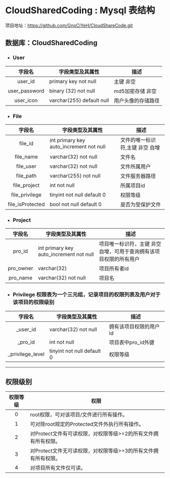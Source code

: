 # CloudSharedCoding : Mysql 表结构

项目地址：<https://github.com/GnoCiYeH/CloudShareCode.git>

## 数据库：CloudSharedCoding

- ### User

|    字段名     | 字段类型及其属性          | 描述               |
| :-----------: | ------------------------- | ------------------ |
|    user_id    | primary key not null      | 主键 非空          |
| user_password | binary (32) not null      | md5加密存储 非空   |
|   user_icon   | varchar(255) default null | 用户头像的存储路径 |

- ### File

|      字段名      | 字段类型及其属性                        | 描述                            |
| :--------------: | --------------------------------------- | ------------------------------- |
|     file_id      | int primary key auto_increment not null | 文件的唯一标识符,主键 非空 自增 |
|    file_name     | varchar(32) not null                    | 文件名                          |
|    file_user     | varchar(32) not null                    | 文件所属用户                    |
|    file_path     | varchar(255) not null                   | 文件服务器路径                  |
|   file_project   | int not null                            | 所属项目id                      |
|  file_privilege  | tinyint not null default 0              | 权限等级                        |
| file_isProtected | bool not null default 0                 | 是否为受保护文件                |

- ### Project

|  字段名   | 字段类型及其属性                        | 描述                                                         |
| :-------: | --------------------------------------- | ------------------------------------------------------------ |
|  pro_id   | int primary key auto_increment not null | 项目唯一标识符，主键 非空 自增，可用于查询拥有该项目权限的所有用户 |
| pro_owner | varchar(32)                             | 项目所有者id                                                 |
| pro_name  | varchar(32) not null                    | 项目名                                                       |

- ### Privilege  权限表为一个三元组，记录项目的权限列表及用户对于该项目的权限级别

|      字段名      | 字段类型及其属性           | 描述                   |
| :--------------: | -------------------------- | ---------------------- |
|     _user_id     | varchar(32) not null       | 拥有该项目权限的用户id |
|     _pro_id      | int not null               | 项目表中pro_id外键     |
| _privilege_level | tinyint not null default 0 | 权限等级               |

---

## 权限级别

| 权限等级 | 权限                                              |
| :------: | ------------------------------------------------- |
|    0     | root权限，可对该项目/文件进行所有操作。           |
|    1     | 可对除root规定的Protected文件外执行所有操作。     |
|    2     | 对Protect文件有可读权限，对权限等级>=2的所有文件拥有所有权限。 |
|    3     | 对Protect文件无可读权限，对权限等级>=3的所有文件拥有所有权限。 |
|    4     | 对项目所有文件仅可读。                            |







